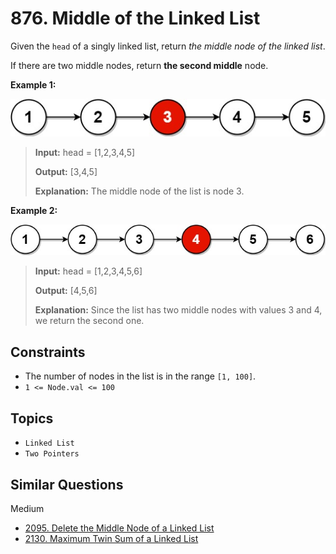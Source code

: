 # 876. Middle of the Linked List

Given the `head` of a singly linked list, return _the middle node of the linked list_.

If there are two middle nodes, return **the second middle** node.

**Example 1:**

![876_1](img/876_middle_of_the_linked_list-0.jpg)

> **Input:** head = \[1,2,3,4,5\]
>
> **Output:** \[3,4,5\]
>
> **Explanation:** The middle node of the list is node 3.

**Example 2:**

![876_2](img/876_middle_of_the_linked_list-1.jpg)

> **Input:** head = \[1,2,3,4,5,6\]
>
> **Output:** \[4,5,6\]
>
> **Explanation:** Since the list has two middle nodes with values 3 and 4, we return the second one.

## Constraints

- The number of nodes in the list is in the range `[1, 100]`.
- `1 <= Node.val <= 100`

## Topics

- `Linked List`
- `Two Pointers`

## Similar Questions

Medium

- [2095. Delete the Middle Node of a Linked List](2095_delete_the_middle_node_of_a_linked_list.md)
- [2130. Maximum Twin Sum of a Linked List](2130_maximum_twin_sum_of_a_linked_list.md)
